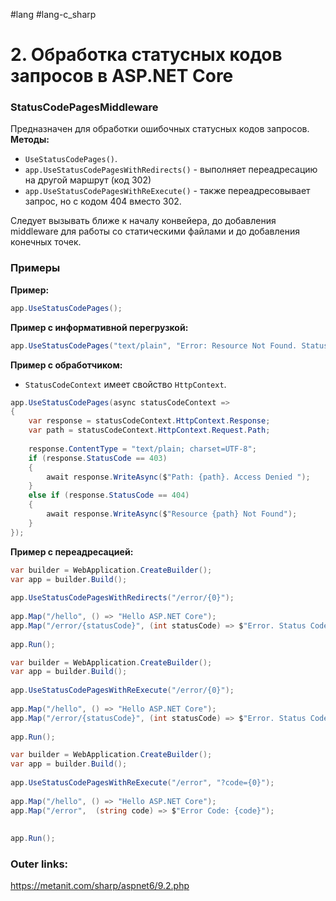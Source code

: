 #lang #lang-c_sharp 

# 2. Обработка статусных кодов запросов в ASP.NET Core

### StatusCodePagesMiddleware

Предназначен для обработки ошибочных статусных кодов запросов.
**Методы:**
- `UseStatusCodePages()`.
- `app.UseStatusCodePagesWithRedirects()` - выполняет переадресацию на другой маршрут (код 302)
- `app.UseStatusCodePagesWithReExecute()` - также переадресовывает запрос, но с кодом 404 вместо 302.

Следует вызывать ближе к началу конвейера, до добавления middleware для работы со статическими файлами и до добавления конечных точек.

### Примеры

**Пример:**
```csharp
app.UseStatusCodePages();
```

**Пример с информативной перегрузкой:**
```csharp
app.UseStatusCodePages("text/plain", "Error: Resource Not Found. Status code: {0}");
```

**Пример с обработчиком:**
- `StatusCodeContext` имеет свойство `HttpContext`.
```csharp
app.UseStatusCodePages(async statusCodeContext =>
{
    var response = statusCodeContext.HttpContext.Response;
    var path = statusCodeContext.HttpContext.Request.Path;
 
    response.ContentType = "text/plain; charset=UTF-8";
    if (response.StatusCode == 403)
    {
        await response.WriteAsync($"Path: {path}. Access Denied ");
    }
    else if (response.StatusCode == 404)
    {
        await response.WriteAsync($"Resource {path} Not Found");
    }
});
```

**Пример с переадресацией:**
```csharp
var builder = WebApplication.CreateBuilder();
var app = builder.Build();
 
app.UseStatusCodePagesWithRedirects("/error/{0}");
 
app.Map("/hello", () => "Hello ASP.NET Core");
app.Map("/error/{statusCode}", (int statusCode) => $"Error. Status Code: {statusCode}");
 
app.Run();
```

```csharp
var builder = WebApplication.CreateBuilder();
var app = builder.Build();
 
app.UseStatusCodePagesWithReExecute("/error/{0}");
 
app.Map("/hello", () => "Hello ASP.NET Core");
app.Map("/error/{statusCode}", (int statusCode) => $"Error. Status Code: {statusCode}");
 
app.Run();
```

```csharp
var builder = WebApplication.CreateBuilder();
var app = builder.Build();
 
app.UseStatusCodePagesWithReExecute("/error", "?code={0}");
 
app.Map("/hello", () => "Hello ASP.NET Core");
app.Map("/error",  (string code) => $"Error Code: {code}");
 
 
app.Run();
```

### Outer links:
https://metanit.com/sharp/aspnet6/9.2.php